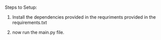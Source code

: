 Steps to Setup:

1. Install the dependencies provided in the requriments provided in the requirements.txt

2. now run the main.py file.
